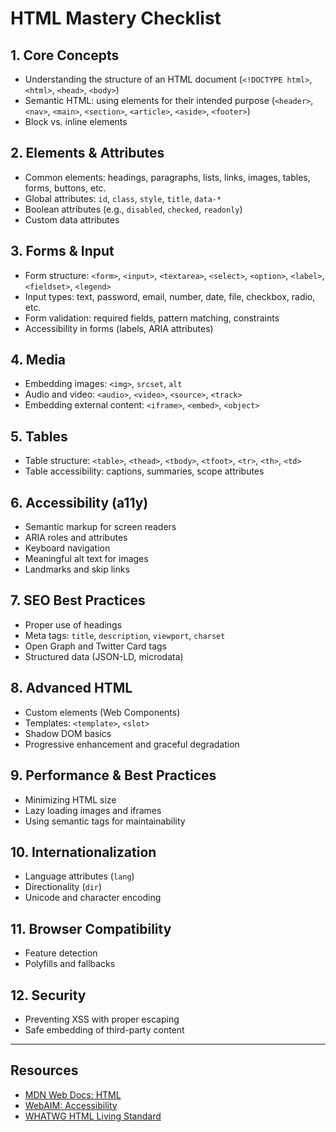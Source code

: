 # HTML Mastery Checklist

## 1. Core Concepts
- Understanding the structure of an HTML document (`<!DOCTYPE html>`, `<html>`, `<head>`, `<body>`)
- Semantic HTML: using elements for their intended purpose (`<header>`, `<nav>`, `<main>`, `<section>`, `<article>`, `<aside>`, `<footer>`)
- Block vs. inline elements

## 2. Elements & Attributes
- Common elements: headings, paragraphs, lists, links, images, tables, forms, buttons, etc.
- Global attributes: `id`, `class`, `style`, `title`, `data-*`
- Boolean attributes (e.g., `disabled`, `checked`, `readonly`)
- Custom data attributes

## 3. Forms & Input
- Form structure: `<form>`, `<input>`, `<textarea>`, `<select>`, `<option>`, `<label>`, `<fieldset>`, `<legend>`
- Input types: text, password, email, number, date, file, checkbox, radio, etc.
- Form validation: required fields, pattern matching, constraints
- Accessibility in forms (labels, ARIA attributes)

## 4. Media
- Embedding images: `<img>`, `srcset`, `alt`
- Audio and video: `<audio>`, `<video>`, `<source>`, `<track>`
- Embedding external content: `<iframe>`, `<embed>`, `<object>`

## 5. Tables
- Table structure: `<table>`, `<thead>`, `<tbody>`, `<tfoot>`, `<tr>`, `<th>`, `<td>`
- Table accessibility: captions, summaries, scope attributes

## 6. Accessibility (a11y)
- Semantic markup for screen readers
- ARIA roles and attributes
- Keyboard navigation
- Meaningful alt text for images
- Landmarks and skip links

## 7. SEO Best Practices
- Proper use of headings
- Meta tags: `title`, `description`, `viewport`, `charset`
- Open Graph and Twitter Card tags
- Structured data (JSON-LD, microdata)

## 8. Advanced HTML
- Custom elements (Web Components)
- Templates: `<template>`, `<slot>`
- Shadow DOM basics
- Progressive enhancement and graceful degradation

## 9. Performance & Best Practices
- Minimizing HTML size
- Lazy loading images and iframes
- Using semantic tags for maintainability

## 10. Internationalization
- Language attributes (`lang`)
- Directionality (`dir`)
- Unicode and character encoding

## 11. Browser Compatibility
- Feature detection
- Polyfills and fallbacks

## 12. Security
- Preventing XSS with proper escaping
- Safe embedding of third-party content

---

## Resources
- [MDN Web Docs: HTML](https://developer.mozilla.org/en-US/docs/Web/HTML)
- [WebAIM: Accessibility](https://webaim.org/)
- [WHATWG HTML Living Standard](https://html.spec.whatwg.org/)